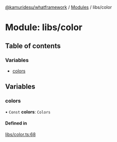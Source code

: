 [@kamuridesu/whatframework](../README.md) / [Modules](../modules.md) / libs/color

# Module: libs/color

## Table of contents

### Variables

- [colors](libs_color.md#colors)

## Variables

### colors

• `Const` **colors**: `Colors`

#### Defined in

[libs/color.ts:68](https://github.com/kamuridesu/WhatFramework/blob/9d3db65/libs/color.ts#L68)
